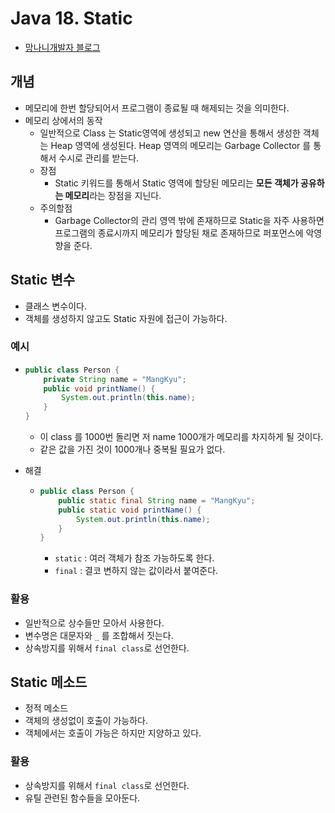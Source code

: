 # Java 18. Static

- [망나니개발자 블로그](https://mangkyu.tistory.com/47)



## 개념

- 메모리에 한번 할당되어서 프로그램이 종료될 때 해제되는 것을 의미한다.
- 메모리 상에서의 동작
  - 일반적으로 Class 는 Static영역에 생성되고
    new 연산을 통해서 생성한 객체는 Heap 영역에 생성된다.
    Heap 영역의 메모리는 Garbage Collector 를 통해서 수시로 관리를 받는다.
  - 장점
    -  Static 키워드를 통해서 Static 영역에 할당된 메모리는 **모든 객체가 공유하는 메모리**라는 장점을 지닌다.
  - 주의할점
    - Garbage Collector의 관리 영역 밖에 존재하므로 Static을 자주 사용하면 프로그램의 종료시까지 메모리가 할당된 채로 존재하므로 퍼포먼스에 악영향을 준다.



## Static 변수

- 클래스 변수이다.
- 객체를 생성하지 않고도 Static 자원에 접근이 가능하다.



### 예시

- ```java
  public class Person { 
      private String name = "MangKyu";
      public void printName() {
          System.out.println(this.name);
      }
  }
  ```

  - 이 class 를 1000번 돌리면 저 name 1000개가 메모리를 차지하게 될 것이다.
  - 같은 값을 가진 것이 1000개나 중복될 필요가 없다.

- 해결

  - ```java
    public class Person {     
        public static final String name = "MangKyu";
        public static void printName() {
            System.out.println(this.name);     
        } 
    }
    ```

    - `static` : 여러 객체가 참조 가능하도록 한다.
    - `final` : 결코 변하지 않는 값이라서 붙여준다.



### 활용

- 일반적으로 상수들만 모아서 사용한다.
- 변수명은 대문자와 `_` 를 조합해서 짓는다.
- 상속방지를 위해서 `final class`로 선언한다.





## Static 메소드

- 정적 메소드
- 객체의 생성없이 호출이 가능하다.
- 객체에서는 호출이 가능은 하지만 지양하고 있다.



### 활용

- 상속방지를 위해서 `final class`로 선언한다.
- 유틸 관련된 함수들을 모아둔다.